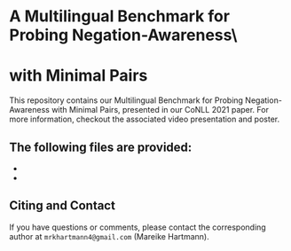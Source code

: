 # A Multilingual Benchmark for Probing Negation-Awareness\\
# with Minimal Pairs
This repository contains our Multilingual Benchmark for Probing Negation-Awareness with Minimal Pairs, presented in our CoNLL 2021 paper. For more information, checkout the associated video presentation and poster.


The following files are provided:
-
-
-

## Citing and Contact 
If you have questions or comments, please contact the corresponding author at `mrkhartmann4@gmail.com` (Mareike Hartmann).

